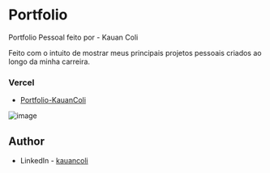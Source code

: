 # Portfolio

Portfolio Pessoal feito por - Kauan Coli

Feito com o intuito de mostrar meus principais projetos pessoais criados ao longo da minha carreira.

### Vercel

- [Portfolio-KauanColi](https://portfolio-kauancoli.vercel.app/)
  

![image](https://github.com/kauancoli/portfolio/assets/62157364/5b5ede00-5772-49d0-9579-0eac520d0ac7)


## Author

- LinkedIn - [kauancoli](https://www.linkedin.com/in/kauan-coli/)
